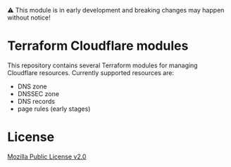 :warning: This module is in early development and breaking changes may happen without notice!

# Terraform Cloudflare modules

This repository contains several Terraform modules for managing Cloudflare resources.
Currently supported resources are:

- DNS zone
- DNSSEC zone
- DNS records
- page rules (early stages)

# License

[Mozilla Public License v2.0](LICENSE)
